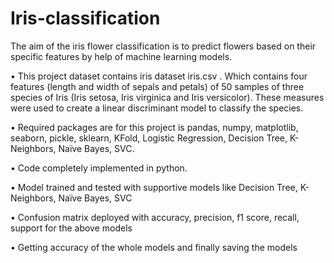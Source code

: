 # Iris-classification
The aim of the iris flower classification is to predict flowers based on their specific features by help of machine learning models.

• This project dataset contains iris dataset iris.csv . Which contains four features (length and width of sepals and petals) of 50 samples of three species of Iris (Iris setosa, Iris virginica and Iris versicolor). These measures were used to create a linear discriminant model to classify the species.

• Required packages are for this project is pandas, numpy, matplotlib, seaborn, pickle, sklearn, KFold, Logistic Regression, Decision Tree, K-Neighbors, Naïve Bayes, SVC.

• Code completely implemented in python.

• Model trained and tested with supportive models like Decision Tree, K-Neighbors, Naïve Bayes, SVC

• Confusion matrix deployed with accuracy, precision, f1 score, recall, support for the above models

• Getting accuracy of the whole models and finally saving the models
